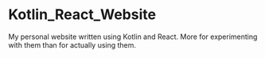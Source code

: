 # Kotlin_React_Website
My personal website written using Kotlin and React. More for experimenting with them than for actually using them.
